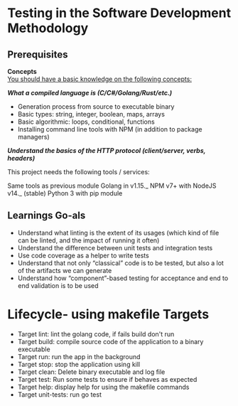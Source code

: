 # **Testing in the Software Development Methodology**

## **Prerequisites**

**Concepts**<br>
<u>You should have a basic knowledge on the following concepts:</u>

**_What a compiled language is (C/C#/Golang/Rust/etc.)_**

- Generation process from source to executable binary
- Basic types: string, integer, boolean, maps, arrays
- Basic algorithmic: loops, conditional, functions
- Installing command line tools with NPM (in addition to package managers)

**_Understand the basics of the HTTP protocol (client/server, verbs, headers)_**

This project needs the following tools / services:

Same tools as previous module
Golang in v1.15._
NPM v7+ with NodeJS v14._ (stable)
Python 3 with pip module

## **Learnings Go-als**

- Understand what linting is the extent of its usages (which kind of file can be linted, and the impact of running it often)
- Understand the difference between unit tests and integration tests
- Use code coverage as a helper to write tests
- Understand that not only “classical” code is to be tested, but also a lot of the artifacts we can generate
- Understand how “component”-based testing for acceptance and end to end validation is to be used

# **Lifecycle- using makefile Targets**

- Target lint: lint the golang code, if fails build don't run
- Target build: compile source code of the application to a binary executable
- Target run: run the app in the background
- Target stop: stop the application using kill
- Target clean: Delete binary executable and log file
- Target test: Run some tests to ensure if behaves as expected
- Target help: display help for using the makefile commands
- Target unit-tests: run go test
